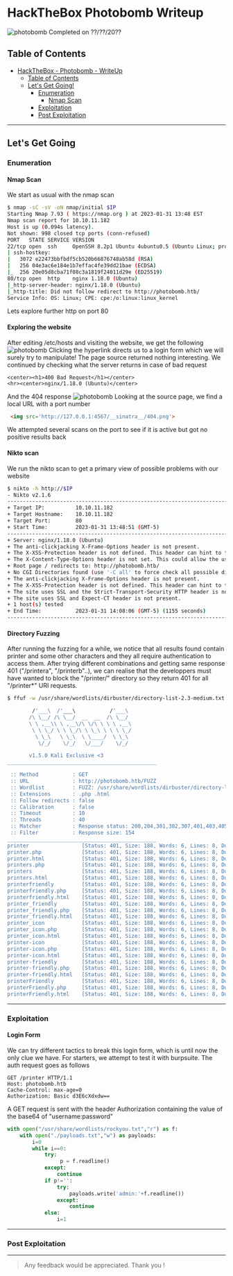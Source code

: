 # HackTheBox Photobomb Writeup
<!-- Description -->
![photobomb](imgs/machine.png)
Completed on ??/??/20??
<!-- /Description -->
## Table of Contents
<!-- TOC -->
- [HackTheBox - Photobomb - WriteUp](#hackthebox-photobomb-writeup)
  - [Table of Contents](#table-of-contents)
  - [Let's Get Going!](#lets-get-going)
    - [Enumeration](#enumeration)
      - [Nmap Scan](#nmap-scan)
    - [Exploitation](#exploitation)
    - [Post Exploitation](#post-exploitation)
<!-- /TOC -->
---
## Let's Get Going
### Enumeration
#### Nmap Scan
We start as usual with the nmap scan 
```bash
$ nmap -sC -sV -oN nmap/initial $IP
Starting Nmap 7.93 ( https://nmap.org ) at 2023-01-31 13:48 EST
Nmap scan report for 10.10.11.182
Host is up (0.094s latency).
Not shown: 998 closed tcp ports (conn-refused)
PORT   STATE SERVICE VERSION
22/tcp open  ssh     OpenSSH 8.2p1 Ubuntu 4ubuntu0.5 (Ubuntu Linux; protocol 2.0)
| ssh-hostkey: 
|   3072 e22473bbfbdf5cb520b66876748ab58d (RSA)
|   256 04e3ac6e184e1b7effac4fe39dd21bae (ECDSA)
|_  256 20e05d8cba71f08c3a1819f24011d29e (ED25519)
80/tcp open  http    nginx 1.18.0 (Ubuntu)
|_http-server-header: nginx/1.18.0 (Ubuntu)
|_http-title: Did not follow redirect to http://photobomb.htb/
Service Info: OS: Linux; CPE: cpe:/o:linux:linux_kernel
```
Lets explore further http on port 80

#### Exploring the website
After editing /etc/hosts and visiting the website, we get the following
![photobomb](imgs/website.png)
Clicking the hyperlink directs us to a login form which we will surely try to manipulate! The page source returned nothing interesting. We continued by checking what the server returns in case of bad request
```
<center><h1>400 Bad Request</h1></center>
<hr><center>nginx/1.18.0 (Ubuntu)</center>
```
And the 404 response
![photobomb](imgs/404.png)
Looking at the source page, we find a local URL with a port number
```html
 <img src='http://127.0.0.1:4567/__sinatra__/404.png'>
```
We attempted several scans on the port to see if it is active but got no positive results back
#### Nikto scan
We run the nikto scan to get a primary view of possible problems with our website
```bash
$ nikto -h http://$IP
- Nikto v2.1.6
---------------------------------------------------------------------------
+ Target IP:          10.10.11.182
+ Target Hostname:    10.10.11.182
+ Target Port:        80
+ Start Time:         2023-01-31 13:48:51 (GMT-5)
---------------------------------------------------------------------------
+ Server: nginx/1.18.0 (Ubuntu)
+ The anti-clickjacking X-Frame-Options header is not present.
+ The X-XSS-Protection header is not defined. This header can hint to the user agent to protect against some forms of XSS
+ The X-Content-Type-Options header is not set. This could allow the user agent to render the content of the site in a different fashion to the MIME type
+ Root page / redirects to: http://photobomb.htb/
+ No CGI Directories found (use '-C all' to force check all possible dirs)
+ The anti-clickjacking X-Frame-Options header is not present.
+ The X-XSS-Protection header is not defined. This header can hint to the user agent to protect against some forms of XSS
+ The site uses SSL and the Strict-Transport-Security HTTP header is not defined.
+ The site uses SSL and Expect-CT header is not present.
+ 1 host(s) tested
+ End Time:           2023-01-31 14:08:06 (GMT-5) (1155 seconds)
---------------------------------------------------------------------------
```
#### Directory Fuzzing
After running the fuzzing for a while, we notice that all results found contain printer and some other characters and they all require authentication to access them. After trying different combinations and getting same response 401 ("/printera", "/printerb"..), we can realise that the developpers must have wanted to block the "/printer/" directory so they return 401 for all "/printer*" URI requests. 
```bash
$ ffuf -w /usr/share/wordlists/dirbuster/directory-list-2.3-medium.txt -u http://photobomb.htb/FUZZ -e ".php,.html" -fs 154

        /'___\  /'___\           /'___\       
       /\ \__/ /\ \__/  __  __  /\ \__/       
       \ \ ,__\\ \ ,__\/\ \/\ \ \ \ ,__\      
        \ \ \_/ \ \ \_/\ \ \_\ \ \ \ \_/      
         \ \_\   \ \_\  \ \____/  \ \_\       
          \/_/    \/_/   \/___/    \/_/       

       v1.5.0 Kali Exclusive <3
________________________________________________

 :: Method           : GET
 :: URL              : http://photobomb.htb/FUZZ
 :: Wordlist         : FUZZ: /usr/share/wordlists/dirbuster/directory-list-2.3-medium.txt
 :: Extensions       : .php .html 
 :: Follow redirects : false
 :: Calibration      : false
 :: Timeout          : 10
 :: Threads          : 40
 :: Matcher          : Response status: 200,204,301,302,307,401,403,405,500
 :: Filter           : Response size: 154
________________________________________________
printer                 [Status: 401, Size: 188, Words: 6, Lines: 8, Duration: 159ms]
printer.php             [Status: 401, Size: 188, Words: 6, Lines: 8, Duration: 156ms]
printer.html            [Status: 401, Size: 188, Words: 6, Lines: 8, Duration: 150ms]
printers.php            [Status: 401, Size: 188, Words: 6, Lines: 8, Duration: 159ms]
printers                [Status: 401, Size: 188, Words: 6, Lines: 8, Duration: 163ms]
printers.html           [Status: 401, Size: 188, Words: 6, Lines: 8, Duration: 164ms]
printerfriendly         [Status: 401, Size: 188, Words: 6, Lines: 8, Duration: 139ms]
printerfriendly.php     [Status: 401, Size: 188, Words: 6, Lines: 8, Duration: 142ms]
printerfriendly.html    [Status: 401, Size: 188, Words: 6, Lines: 8, Duration: 144ms]
printer_friendly        [Status: 401, Size: 188, Words: 6, Lines: 8, Duration: 149ms]
printer_friendly.php    [Status: 401, Size: 188, Words: 6, Lines: 8, Duration: 152ms]
printer_friendly.html   [Status: 401, Size: 188, Words: 6, Lines: 8, Duration: 156ms]
printer_icon            [Status: 401, Size: 188, Words: 6, Lines: 8, Duration: 139ms]
printer_icon.php        [Status: 401, Size: 188, Words: 6, Lines: 8, Duration: 143ms]
printer_icon.html       [Status: 401, Size: 188, Words: 6, Lines: 8, Duration: 140ms]
printer-icon            [Status: 401, Size: 188, Words: 6, Lines: 8, Duration: 180ms]
printer-icon.php        [Status: 401, Size: 188, Words: 6, Lines: 8, Duration: 179ms]
printer-icon.html       [Status: 401, Size: 188, Words: 6, Lines: 8, Duration: 172ms]
printer-friendly        [Status: 401, Size: 188, Words: 6, Lines: 8, Duration: 144ms]
printer-friendly.php    [Status: 401, Size: 188, Words: 6, Lines: 8, Duration: 137ms]
printer-friendly.html   [Status: 401, Size: 188, Words: 6, Lines: 8, Duration: 140ms]
printerFriendly         [Status: 401, Size: 188, Words: 6, Lines: 8, Duration: 151ms]
printerFriendly.php     [Status: 401, Size: 188, Words: 6, Lines: 8, Duration: 151ms]
printerFriendly.html    [Status: 401, Size: 188, Words: 6, Lines: 8, Duration: 148ms]
``` 
---
### Exploitation
#### Login Form
We can try different tactics to break this login form, which is until now the only clue we have.
For starters, we attempt to test it with burpsuite. The auth request goes as follows
```http
GET /printer HTTP/1.1
Host: photobomb.htb
Cache-Control: max-age=0
Authorization: Basic d3E6cXdxdw==
```
A GET request is sent with the header Authorization containing the value of the base64 of "username:password"
```python
with open("/usr/share/wordlists/rockyou.txt","r") as f:
	with open("./payloads.txt","w") as payloads:
		i=0
		while i==0:
			try:
				 p = f.readline()
			except:
				continue
			if p!='':
				try:
					payloads.write('admin:'+f.readline())
				except:
					continue
			else:
				i=1
```

---
### Post Exploitation
---

> Any feedback would be appreciated. Thank you !
